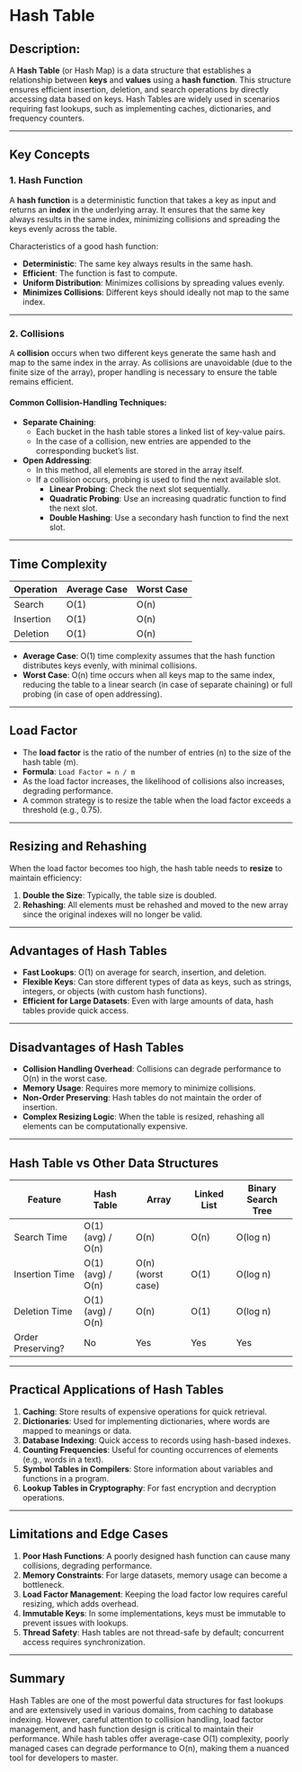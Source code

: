 # Hash Table

## Description:
A **Hash Table** (or Hash Map) is a data structure that establishes a relationship between **keys** and **values** using a **hash function**. This structure ensures efficient insertion, deletion, and search operations by directly accessing data based on keys. Hash Tables are widely used in scenarios requiring fast lookups, such as implementing caches, dictionaries, and frequency counters.

---

## Key Concepts

### 1. Hash Function
A **hash function** is a deterministic function that takes a key as input and returns an **index** in the underlying array. It ensures that the same key always results in the same index, minimizing collisions and spreading the keys evenly across the table.

Characteristics of a good hash function:
- **Deterministic**: The same key always results in the same hash.
- **Efficient**: The function is fast to compute.
- **Uniform Distribution**: Minimizes collisions by spreading values evenly.
- **Minimizes Collisions**: Different keys should ideally not map to the same index.

---

### 2. Collisions
A **collision** occurs when two different keys generate the same hash and map to the same index in the array. As collisions are unavoidable (due to the finite size of the array), proper handling is necessary to ensure the table remains efficient.

#### Common Collision-Handling Techniques:
- **Separate Chaining**:
  - Each bucket in the hash table stores a linked list of key-value pairs.
  - In the case of a collision, new entries are appended to the corresponding bucket’s list.
- **Open Addressing**:
  - In this method, all elements are stored in the array itself.
  - If a collision occurs, probing is used to find the next available slot.
    - **Linear Probing**: Check the next slot sequentially.
    - **Quadratic Probing**: Use an increasing quadratic function to find the next slot.
    - **Double Hashing**: Use a secondary hash function to find the next slot.

---

## Time Complexity

| Operation  | Average Case | Worst Case |
|------------|--------------|------------|
| Search     | O(1)         | O(n)       |
| Insertion  | O(1)         | O(n)       |
| Deletion   | O(1)         | O(n)       |

- **Average Case**: O(1) time complexity assumes that the hash function distributes keys evenly, with minimal collisions.
- **Worst Case**: O(n) time occurs when all keys map to the same index, reducing the table to a linear search (in case of separate chaining) or full probing (in case of open addressing).

---

## Load Factor
- The **load factor** is the ratio of the number of entries (n) to the size of the hash table (m).
- **Formula**: `Load Factor = n / m`
- As the load factor increases, the likelihood of collisions also increases, degrading performance.
- A common strategy is to resize the table when the load factor exceeds a threshold (e.g., 0.75).

---

## Resizing and Rehashing
When the load factor becomes too high, the hash table needs to **resize** to maintain efficiency:
1. **Double the Size**: Typically, the table size is doubled.
2. **Rehashing**: All elements must be rehashed and moved to the new array since the original indexes will no longer be valid.

---

## Advantages of Hash Tables
- **Fast Lookups**: O(1) on average for search, insertion, and deletion.
- **Flexible Keys**: Can store different types of data as keys, such as strings, integers, or objects (with custom hash functions).
- **Efficient for Large Datasets**: Even with large amounts of data, hash tables provide quick access.

---

## Disadvantages of Hash Tables
- **Collision Handling Overhead**: Collisions can degrade performance to O(n) in the worst case.
- **Memory Usage**: Requires more memory to minimize collisions.
- **Non-Order Preserving**: Hash tables do not maintain the order of insertion.
- **Complex Resizing Logic**: When the table is resized, rehashing all elements can be computationally expensive.

---

## Hash Table vs Other Data Structures
| Feature           | Hash Table         | Array             | Linked List      | Binary Search Tree |
|-------------------|--------------------|-------------------|-----------------|--------------------|
| Search Time       | O(1) (avg) / O(n)  | O(n)              | O(n)            | O(log n)           |
| Insertion Time    | O(1) (avg) / O(n)  | O(n) (worst case) | O(1)            | O(log n)           |
| Deletion Time     | O(1) (avg) / O(n)  | O(n)              | O(1)            | O(log n)           |
| Order Preserving? | No                 | Yes               | Yes             | Yes                |

---

## Practical Applications of Hash Tables
1. **Caching**: Store results of expensive operations for quick retrieval.
2. **Dictionaries**: Used for implementing dictionaries, where words are mapped to meanings or data.
3. **Database Indexing**: Quick access to records using hash-based indexes.
4. **Counting Frequencies**: Useful for counting occurrences of elements (e.g., words in a text).
5. **Symbol Tables in Compilers**: Store information about variables and functions in a program.
6. **Lookup Tables in Cryptography**: For fast encryption and decryption operations.

---

## Limitations and Edge Cases
1. **Poor Hash Functions**: A poorly designed hash function can cause many collisions, degrading performance.
2. **Memory Constraints**: For large datasets, memory usage can become a bottleneck.
3. **Load Factor Management**: Keeping the load factor low requires careful resizing, which adds overhead.
4. **Immutable Keys**: In some implementations, keys must be immutable to prevent issues with lookups.
5. **Thread Safety**: Hash tables are not thread-safe by default; concurrent access requires synchronization.

---

## Summary
Hash Tables are one of the most powerful data structures for fast lookups and are extensively used in various domains, from caching to database indexing. However, careful attention to collision handling, load factor management, and hash function design is critical to maintain their performance. While hash tables offer average-case O(1) complexity, poorly managed cases can degrade performance to O(n), making them a nuanced tool for developers to master.
